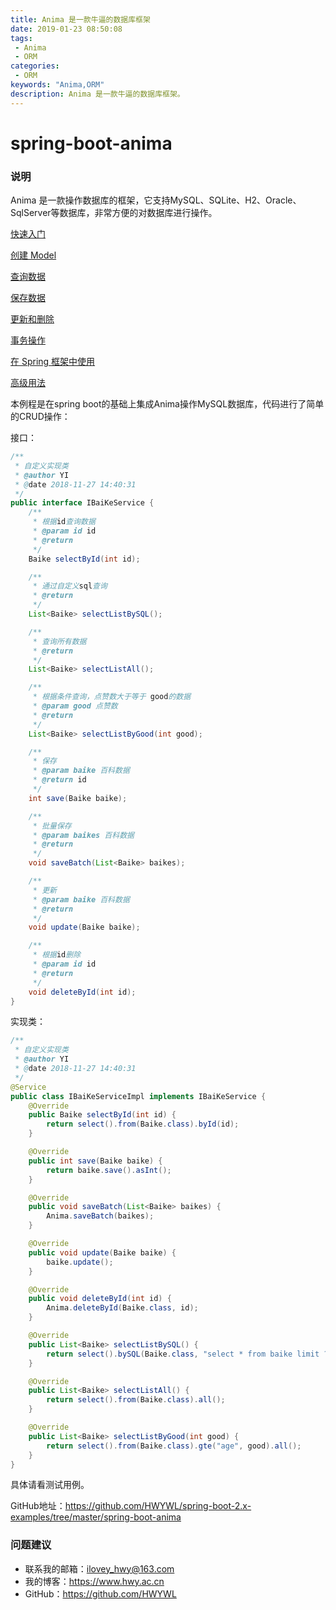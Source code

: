 ```yaml
---
title: Anima 是一款牛逼的数据库框架
date: 2019-01-23 08:50:08
tags: 
 - Anima
 - ORM
categories: 
 - ORM
keywords: "Anima,ORM"
description: Anima 是一款牛逼的数据库框架。
---
```



# spring-boot-anima

### 说明
Anima 是一款操作数据库的框架，它支持MySQL、SQLite、H2、Oracle、SqlServer等数据库，非常方便的对数据库进行操作。

[快速入门](https://github.com/biezhi/anima/wiki/%E5%BF%AB%E9%80%9F%E5%85%A5%E9%97%A8)

[创建 Model](https://github.com/biezhi/anima/wiki/%E5%88%9B%E5%BB%BA-Model)

[查询数据](https://github.com/biezhi/anima/wiki/%E6%9F%A5%E8%AF%A2%E6%95%B0%E6%8D%AE)

[保存数据](https://github.com/biezhi/anima/wiki/%E4%BF%9D%E5%AD%98%E6%95%B0%E6%8D%AE)

[更新和删除](https://github.com/biezhi/anima/wiki/%E6%9B%B4%E6%96%B0%E5%92%8C%E5%88%A0%E9%99%A4)

[事务操作](https://github.com/biezhi/anima/wiki/%E4%BA%8B%E5%8A%A1%E6%93%8D%E4%BD%9C)

[在 Spring 框架中使用](https://github.com/biezhi/anima/wiki/%E5%9C%A8-Spring-%E6%A1%86%E6%9E%B6%E4%B8%AD%E4%BD%BF%E7%94%A8)

[高级用法](https://github.com/biezhi/anima/wiki/%E9%AB%98%E7%BA%A7%E7%94%A8%E6%B3%95)

本例程是在spring boot的基础上集成Anima操作MySQL数据库，代码进行了简单的CRUD操作：

接口：
```java
/**
 * 自定义实现类
 * @author YI
 * @date 2018-11-27 14:40:31
 */
public interface IBaiKeService {
    /**
     * 根据id查询数据
     * @param id id
     * @return
     */
    Baike selectById(int id);

    /**
     * 通过自定义sql查询
     * @return
     */
    List<Baike> selectListBySQL();

    /**
     * 查询所有数据
     * @return
     */
    List<Baike> selectListAll();

    /**
     * 根据条件查询，点赞数大于等于 good的数据
     * @param good 点赞数
     * @return
     */
    List<Baike> selectListByGood(int good);

    /**
     * 保存
     * @param baike 百科数据
     * @return id
     */
    int save(Baike baike);

    /**
     * 批量保存
     * @param baikes 百科数据
     * @return
     */
    void saveBatch(List<Baike> baikes);

    /**
     * 更新
     * @param baike 百科数据
     * @return
     */
    void update(Baike baike);

    /**
     * 根据id删除
     * @param id id
     * @return
     */
    void deleteById(int id);
}

```

实现类：
``` java
/**
 * 自定义实现类
 * @author YI
 * @date 2018-11-27 14:40:31
 */
@Service
public class IBaiKeServiceImpl implements IBaiKeService {
    @Override
    public Baike selectById(int id) {
        return select().from(Baike.class).byId(id);
    }

    @Override
    public int save(Baike baike) {
        return baike.save().asInt();
    }

    @Override
    public void saveBatch(List<Baike> baikes) {
        Anima.saveBatch(baikes);
    }

    @Override
    public void update(Baike baike) {
        baike.update();
    }

    @Override
    public void deleteById(int id) {
        Anima.deleteById(Baike.class, id);
    }

    @Override
    public List<Baike> selectListBySQL() {
        return select().bySQL(Baike.class, "select * from baike limit ?", 3).all();
    }

    @Override
    public List<Baike> selectListAll() {
        return select().from(Baike.class).all();
    }

    @Override
    public List<Baike> selectListByGood(int good) {
        return select().from(Baike.class).gte("age", good).all();
    }
}

```
具体请看测试用例。

GitHub地址：https://github.com/HWYWL/spring-boot-2.x-examples/tree/master/spring-boot-anima

### 问题建议

- 联系我的邮箱：ilovey_hwy@163.com
- 我的博客：https://www.hwy.ac.cn
- GitHub：https://github.com/HWYWL